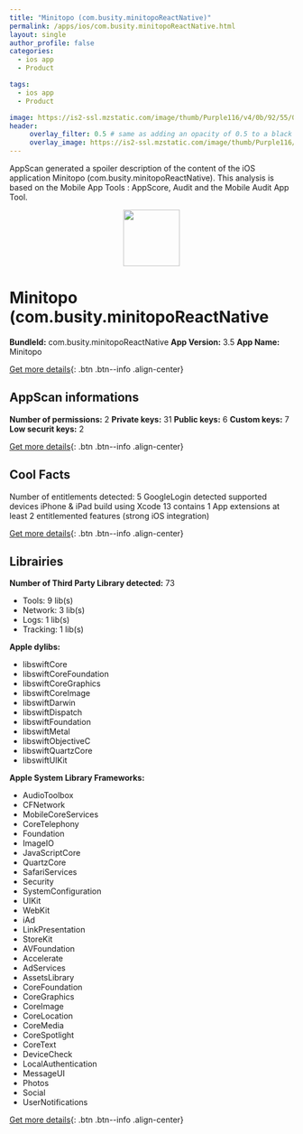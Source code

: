 ```yaml
---
title: "Minitopo (com.busity.minitopoReactNative)"
permalink: /apps/ios/com.busity.minitopoReactNative.html
layout: single
author_profile: false
categories: 
  - ios app 
  - Product 

tags: 
  - ios app 
  - Product 

image: https://is2-ssl.mzstatic.com/image/thumb/Purple116/v4/0b/92/55/0b9255e2-1121-75ec-b46d-627debdc6da9/AppIcon-0-0-1x_U007emarketing-0-0-0-7-0-0-sRGB-0-0-0-GLES2_U002c0-512MB-85-220-0-0.png/512x512bb.jpg
header: 
     overlay_filter: 0.5 # same as adding an opacity of 0.5 to a black background
     overlay_image: https://is2-ssl.mzstatic.com/image/thumb/Purple116/v4/0b/92/55/0b9255e2-1121-75ec-b46d-627debdc6da9/AppIcon-0-0-1x_U007emarketing-0-0-0-7-0-0-sRGB-0-0-0-GLES2_U002c0-512MB-85-220-0-0.png/512x512bb.jpg
---
```

AppScan generated a spoiler description of the content of the iOS application Minitopo (com.busity.minitopoReactNative). This analysis is based on the Mobile App Tools : AppScore, Audit and the Mobile Audit App Tool.

  
  
<div style="text-align: center;"><img src="https://is2-ssl.mzstatic.com/image/thumb/Purple116/v4/0b/92/55/0b9255e2-1121-75ec-b46d-627debdc6da9/AppIcon-0-0-1x_U007emarketing-0-0-0-7-0-0-sRGB-0-0-0-GLES2_U002c0-512MB-85-220-0-0.png/512x512bb.jpg" width="100" height="100"></div>  
  
# Minitopo (com.busity.minitopoReactNative

**BundleId:** com.busity.minitopoReactNative
**App Version:** 3.5
**App Name:** Minitopo


[Get more details](/pricing.html){: .btn .btn--info .align-center}  
  
## AppScan informations 

**Number of permissions:** 2
**Private keys:** 31
**Public keys:** 6
**Custom keys:** 7
**Low securit keys:** 2
  
[Get more details](/pricing.html){: .btn .btn--info .align-center}

## Cool Facts

Number of entitlements detected: 5
GoogleLogin detected
supported devices iPhone & iPad
build using Xcode 13
contains 1 App extensions
at least 2 entitlemented features (strong iOS integration)
  
[Get more details](/pricing.html){: .btn .btn--info .align-center}

## Librairies 
**Number of Third Party Library detected:** 73
- Tools: 9 lib(s)
- Network: 3 lib(s)
- Logs: 1 lib(s)
- Tracking: 1 lib(s)

**Apple dylibs:**
- libswiftCore
- libswiftCoreFoundation
- libswiftCoreGraphics
- libswiftCoreImage
- libswiftDarwin
- libswiftDispatch
- libswiftFoundation
- libswiftMetal
- libswiftObjectiveC
- libswiftQuartzCore
- libswiftUIKit


**Apple System Library Frameworks:**
- AudioToolbox
- CFNetwork
- MobileCoreServices
- CoreTelephony
- Foundation
- ImageIO
- JavaScriptCore
- QuartzCore
- SafariServices
- Security
- SystemConfiguration
- UIKit
- WebKit
- iAd
- LinkPresentation
- StoreKit
- AVFoundation
- Accelerate
- AdServices
- AssetsLibrary
- CoreFoundation
- CoreGraphics
- CoreImage
- CoreLocation
- CoreMedia
- CoreSpotlight
- CoreText
- DeviceCheck
- LocalAuthentication
- MessageUI
- Photos
- Social
- UserNotifications


  
[Get more details](/pricing.html){: .btn .btn--info .align-center}

